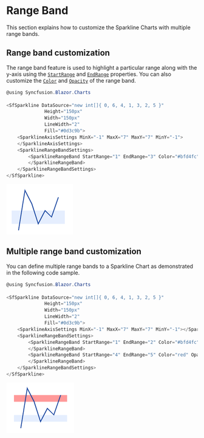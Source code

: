 # Range Band

This section explains how to customize the Sparkline Charts with multiple range bands.

## Range band customization

The range band feature is used to highlight a particular range along with the y-axis using the [`StartRange`](https://help.syncfusion.com/cr/blazor/Syncfusion.Blazor~Syncfusion.Blazor.Charts.SparklineRangeBand~StartRange.html) and [`EndRange`](https://help.syncfusion.com/cr/blazor/Syncfusion.Blazor~Syncfusion.Blazor.Charts.SparklineRangeBand~EndRange.html) properties. You can also customize the [`Color`](https://help.syncfusion.com/cr/blazor/Syncfusion.Blazor~Syncfusion.Blazor.Charts.SparklineRangeBand~Color.html) and [`Opacity`](https://help.syncfusion.com/cr/blazor/Syncfusion.Blazor~Syncfusion.Blazor.Charts.SparklineRangeBand~Opacity.html) of the range band.

```csharp
@using Syncfusion.Blazor.Charts

<SfSparkline DataSource="new int[]{ 0, 6, 4, 1, 3, 2, 5 }"
              Height="150px"
              Width="150px"
              LineWidth="2"
              Fill="#0d3c9b">
    <SparklineAxisSettings MinX="-1" MaxX="7" MaxY="7" MinY="-1">
    </SparklineAxisSettings>
    <SparklineRangeBandSettings>
        <SparklineRangeBand StartRange="1" EndRange="3" Color="#bfd4fc" Opacity="0.4">
        </SparklineRangeBand>
    </SparklineRangeBandSettings>
</SfSparkline>
```

![Sparkline Charts with range band](./images/rangeband/RangeBand.png)

## Multiple range band customization

You can define multiple range bands to a Sparkline Chart as demonstrated in the following code sample.

```csharp
@using Syncfusion.Blazor.Charts

<SfSparkline DataSource="new int[]{ 0, 6, 4, 1, 3, 2, 5 }"
              Height="150px"
              Width="150px"
              LineWidth="2"
              Fill="#0d3c9b">
    <SparklineAxisSettings MinX="-1" MaxX="7" MaxY="7" MinY="-1"></SparklineAxisSettings>
    <SparklineRangeBandSettings>
        <SparklineRangeBand StartRange="1" EndRange="2" Color="#bfd4fc" Opacity="0.4">
        </SparklineRangeBand>
        <SparklineRangeBand StartRange="4" EndRange="5" Color="red" Opacity="0.4">
        </SparklineRangeBand>
    </SparklineRangeBandSettings>
</SfSparkline>
```

![Sparkline Charts with multiple range band](./images/rangeband/MultipleRangeBand.png)
